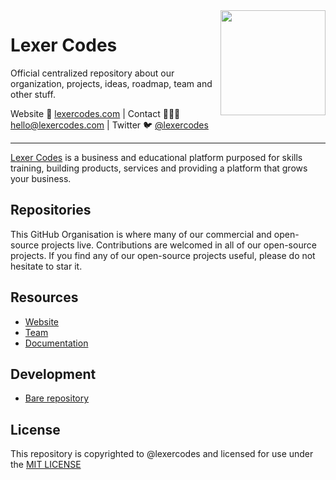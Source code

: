 <img align=right width="168" src="https://github.com/lexercodes/.github/blob/main/lexer-codes.png">


<h1>Lexer Codes</h1>

<p>Official centralized repository about our organization, projects, ideas, roadmap, team and other stuff.</p>

<p>Website 🚀 <a href="https://lexercodes.com">lexercodes.com</a> | Contact 👨🏻‍💻 <a href="mailto:hello@lexercodes.com">hello@lexercodes.com</a> | Twitter 🐦 <a href="https://twitter.com/lexercodes">@lexercodes</a></p>

-----

[Lexer Codes](https://lexercodes.com) is a business and educational platform purposed for skills training, building products, services and providing a platform that grows your business.

## Repositories

This GitHub Organisation is where many of our commercial and open-source projects live. Contributions are welcomed in all of our open-source projects. If you find any of our open-source projects useful, please do not hesitate to star it.

## Resources

- [Website](https://lexercodes.com)
- [Team](https://github.com/orgs/lexercodes/people)
- [Documentation](https://docs.lexercodes.com)

## Development

- [Bare repository](https://github.com/lexercodes/repository-starter)

## License

This repository is copyrighted to @lexercodes and licensed for use under the [MIT LICENSE](./LICENSE)
